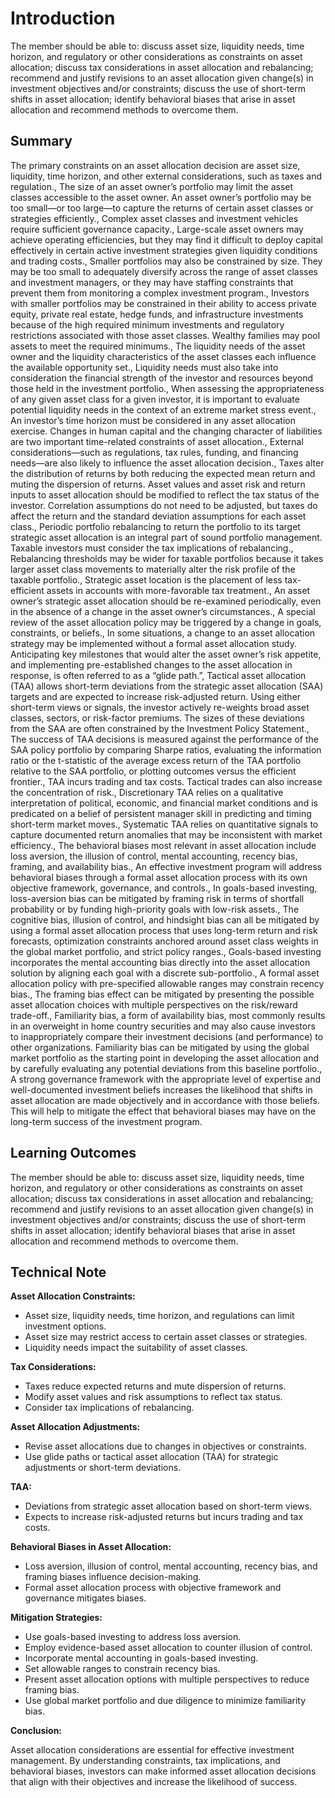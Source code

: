# Introduction

The member should be able to: discuss asset size, liquidity needs, time horizon, and regulatory or other considerations as constraints on asset allocation; discuss tax considerations in asset allocation and rebalancing; recommend and justify revisions to an asset allocation given change(s) in investment objectives and/or constraints; discuss the use of short-term shifts in asset allocation; identify behavioral biases that arise in asset allocation and recommend methods to overcome them.

## Summary

The primary constraints on an asset allocation decision are asset size, liquidity, time horizon, and other external considerations, such as taxes and regulation., The size of an asset owner’s portfolio may limit the asset classes accessible to the asset owner. An asset owner’s portfolio may be too small—or too large—to capture the returns of certain asset classes or strategies efficiently., Complex asset classes and investment vehicles require sufficient governance capacity., Large-scale asset owners may achieve operating efficiencies, but they may find it difficult to deploy capital effectively in certain active investment strategies given liquidity conditions and trading costs., Smaller portfolios may also be constrained by size. They may be too small to adequately diversify across the range of asset classes and investment managers, or they may have staffing constraints that prevent them from monitoring a complex investment program., Investors with smaller portfolios may be constrained in their ability to access private equity, private real estate, hedge funds, and infrastructure investments because of the high required minimum investments and regulatory restrictions associated with those asset classes. Wealthy families may pool assets to meet the required minimums., The liquidity needs of the asset owner and the liquidity characteristics of the asset classes each influence the available opportunity set., Liquidity needs must also take into consideration the financial strength of the investor and resources beyond those held in the investment portfolio., When assessing the appropriateness of any given asset class for a given investor, it is important to evaluate potential liquidity needs in the context of an extreme market stress event., An investor’s time horizon must be considered in any asset allocation exercise. Changes in human capital and the changing character of liabilities are two important time-related constraints of asset allocation., External considerations—such as regulations, tax rules, funding, and financing needs—are also likely to influence the asset allocation decision., Taxes alter the distribution of returns by both reducing the expected mean return and muting the dispersion of returns. Asset values and asset risk and return inputs to asset allocation should be modified to reflect the tax status of the investor. Correlation assumptions do not need to be adjusted, but taxes do affect the return and the standard deviation assumptions for each asset class., Periodic portfolio rebalancing to return the portfolio to its target strategic asset allocation is an integral part of sound portfolio management. Taxable investors must consider the tax implications of rebalancing., Rebalancing thresholds may be wider for taxable portfolios because it takes larger asset class movements to materially alter the risk profile of the taxable portfolio., Strategic asset location is the placement of less tax-efficient assets in accounts with more-favorable tax treatment., An asset owner’s strategic asset allocation should be re-examined periodically, even in the absence of a change in the asset owner’s circumstances., A special review of the asset allocation policy may be triggered by a change in goals, constraints, or beliefs., In some situations, a change to an asset allocation strategy may be implemented without a formal asset allocation study. Anticipating key milestones that would alter the asset owner’s risk appetite, and implementing pre-established changes to the asset allocation in response, is often referred to as a “glide path.”, Tactical asset allocation (TAA) allows short-term deviations from the strategic asset allocation (SAA) targets and are expected to increase risk-adjusted return. Using either short-term views or signals, the investor actively re-weights broad asset classes, sectors, or risk-factor premiums. The sizes of these deviations from the SAA are often constrained by the Investment Policy Statement., The success of TAA decisions is measured against the performance of the SAA policy portfolio by comparing Sharpe ratios, evaluating the information ratio or the t-statistic of the average excess return of the TAA portfolio relative to the SAA portfolio, or plotting outcomes versus the efficient frontier., TAA incurs trading and tax costs. Tactical trades can also increase the concentration of risk., Discretionary TAA relies on a qualitative interpretation of political, economic, and financial market conditions and is predicated on a belief of persistent manager skill in predicting and timing short-term market moves., Systematic TAA relies on quantitative signals to capture documented return anomalies that may be inconsistent with market efficiency., The behavioral biases most relevant in asset allocation include loss aversion, the illusion of control, mental accounting, recency bias, framing, and availability bias., An effective investment program will address behavioral biases through a formal asset allocation process with its own objective framework, governance, and controls., In goals-based investing, loss-aversion bias can be mitigated by framing risk in terms of shortfall probability or by funding high-priority goals with low-risk assets., The cognitive bias, illusion of control, and hindsight bias can all be mitigated by using a formal asset allocation process that uses long-term return and risk forecasts, optimization constraints anchored around asset class weights in the global market portfolio, and strict policy ranges., Goals-based investing incorporates the mental accounting bias directly into the asset allocation solution by aligning each goal with a discrete sub-portfolio., A formal asset allocation policy with pre-specified allowable ranges may constrain recency bias., The framing bias effect can be mitigated by presenting the possible asset allocation choices with multiple perspectives on the risk/reward trade-off., Familiarity bias, a form of availability bias, most commonly results in an overweight in home country securities and may also cause investors to inappropriately compare their investment decisions (and performance) to other organizations. Familiarity bias can be mitigated by using the global market portfolio as the starting point in developing the asset allocation and by carefully evaluating any potential deviations from this baseline portfolio., A strong governance framework with the appropriate level of expertise and well-documented investment beliefs increases the likelihood that shifts in asset allocation are made objectively and in accordance with those beliefs. This will help to mitigate the effect that behavioral biases may have on the long-term success of the investment program.

## Learning Outcomes

The member should be able to: discuss asset size, liquidity needs, time horizon, and regulatory or other considerations as constraints on asset allocation; discuss tax considerations in asset allocation and rebalancing; recommend and justify revisions to an asset allocation given change(s) in investment objectives and/or constraints; discuss the use of short-term shifts in asset allocation; identify behavioral biases that arise in asset allocation and recommend methods to overcome them.

## Technical Note

**Asset Allocation Constraints:**

* Asset size, liquidity needs, time horizon, and regulations can limit investment options.
* Asset size may restrict access to certain asset classes or strategies.
* Liquidity needs impact the suitability of asset classes.

**Tax Considerations:**

* Taxes reduce expected returns and mute dispersion of returns.
* Modify asset values and risk assumptions to reflect tax status.
* Consider tax implications of rebalancing.

**Asset Allocation Adjustments:**

* Revise asset allocations due to changes in objectives or constraints.
* Use glide paths or tactical asset allocation (TAA) for strategic adjustments or short-term deviations.

**TAA:**

* Deviations from strategic asset allocation based on short-term views.
* Expects to increase risk-adjusted returns but incurs trading and tax costs.

**Behavioral Biases in Asset Allocation:**

* Loss aversion, illusion of control, mental accounting, recency bias, and framing biases influence decision-making.
* Formal asset allocation process with objective framework and governance mitigates biases.

**Mitigation Strategies:**

* Use goals-based investing to address loss aversion.
* Employ evidence-based asset allocation to counter illusion of control.
* Incorporate mental accounting in goals-based investing.
* Set allowable ranges to constrain recency bias.
* Present asset allocation options with multiple perspectives to reduce framing bias.
* Use global market portfolio and due diligence to minimize familiarity bias.

**Conclusion:**

Asset allocation considerations are essential for effective investment management. By understanding constraints, tax implications, and behavioral biases, investors can make informed asset allocation decisions that align with their objectives and increase the likelihood of success.